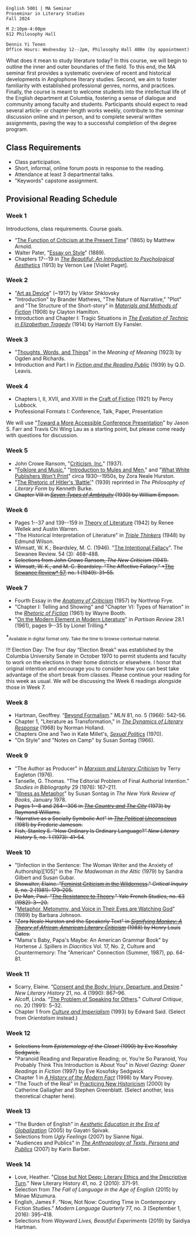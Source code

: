 ```
English 5001 | MA Seminar
Proseminar in Literary Studies
Fall 2024

M 2:10pm-4:00pm
612 Philosophy Hall

Dennis Yi Tenen
Office Hours: Wednesday 12--2pm, Philosophy Hall 408e (by appointment)
```

What does it mean to study literature today? In this course, we will begin to outline the inner
and outer boundaries of the field. To this end, the MA seminar first provides a systematic
overview of recent and historical developments in Anglophone literary studies. Second, we aim
to foster familiarity with established professional genres, norms, and practices. Finally, the
course is meant to welcome students into the intellectual life of the English department at
Columbia, fostering a sense of dialogue and community among faculty and students. Participants
should expect to read several article- or chapter-length works weekly, contribute to the
seminar discussion online and in person, and to complete several written assignments, paving
the way to a successful completion of the degree program.

## Class Requirements

- Class participation.
- Short, informal, online forum posts in response to the reading.
- Attendance at least 3 departmental talks.
- "Keywords" capstone assignment.

## Provisional Reading Schedule

### Week 1

Introductions, class requirements. Course goals.

- “[The Function of Criticism at the Present Time][01]” (1865) by Matthew Arnold.
- Walter Pater, "[Essay on Style][01]" (1889).
- Chapters 17--19 in [*The Beautiful: An Introduction to Psychological Aesthetics*][02] (1913)
  by Vernon Lee [Violet Paget].

[01]: https://archive.org/details/functionofcritic00arno/page/n7/mode/2up
[02]: https://archive.org/details/in.ernet.dli.2015.201677

### Week 2

- "[Art as Device][29]" (~1917) by Viktor Shklovsky
- "Introduction" by Brander Mathews, "The Nature of Narrative," "Plot" and "The Structure of
the Short-story" in [*Materials and Methods of Fiction*][24] (1908) by Clayton Hamilton.
- Introduction and Chapter I: Tragic Situations in [*The Evolution of Technic in Elizabethan
  Tragedy*][34] (1914) by Harriott Ely Fansler.

[21]: https://archive.org/download/cu31924027248867/cu31924027248867.pdf
[22]: https://archive.org/download/literatureameric00babb_0/literatureameric00babb_0.pdf
[23]: https://archive.org/download/analyticsofliter00sheruoft/analyticsofliter00sheruoft.pdf
[24]: https://archive.org/download/materialsandmet01hamigoog/materialsandmet01hamigoog.pdf
[34]: https://courseworks2.columbia.edu/files/5815641/download?download_frd=1
[29]: https://read-dukeupress-edu.ezproxy.cul.columbia.edu/poetics-today/article/36/3/151/21143/Art-as-Device

### Week 3

- "[Thoughts, Words, and Things][39]" in the *Meaning of Meaning* (1923) by Ogden and Richards.
- Introduction and Part I in [*Fiction and the Reading Public*][51] (1939) by Q.D. Leavis.

[33]: https://archive.org/download/jstor-6151/6151.pdf
[35]: http://www.modjourn.org/render.php?id=1308761641493752&view=mjp_object
[36]: https://modjourn.org/issue/bdr:523006/
[51]: https://archive.org/download/fictionandtherea030248mbp/fictionandtherea030248mbp.pdf
[39]: https://drive.google.com/file/d/1YTzl8bAgF3Y7dFjsNRUsj74SIOgygby3/view?usp=sharing

### Week 4

- Chapters I, II, XVII, and XVIII in the [Craft of Fiction][42] (1921) by Percy Lubbock.
- Professional Formats I: Conference, Talk, Paper, Presentation

We will use "[Toward a More Accessible Conference Presentation](https://profession.mla.org/toward-a-more-accessible-conference-presentation/)" by Jason S. Farr and Travis Chi Wing Lau as a starting point, but please  come ready with questions for discussion.

[42]: https://archive.org/download/craftoffiction030210mbp/craftoffiction030210mbp.pdf
[43]: https://archive.org/download/practicalcritici030142mbp/practicalcritici030142mbp.pdf
[44]: https://archive.org/download/in.ernet.dli.2015.215758/2015.215758.Seven-Types_text.pdf
[45]: https://courseworks2.columbia.edu/courses/104410/files?preview=8554664

### Week 5

- John Crowe Ransom, "[Criticism, Inc.][54]" (1937).
- "[Folklore and Music][52]," "[Introduction to Mules and Men][53]," and "[What White Publishers
  Won't Print][53]" circa 1930--1950s, by Zora Neale Hurston.
- "[The Rhetoric of Hitler's 'Battle'][61]" (1939) reprinted in *The Philosophy of Literary
  Form* by Kenneth Burke.
- ~~Chapter VIII in [*Seven Types of Ambiguity*][44] (1930) by William Empson.~~

[52]: https://www-jstor-org.ezproxy.cul.columbia.edu/stable/3346585?Search=yes&resultItemClick=true&searchText=au%3A&searchText=%22Zora+Hurston%22&searchUri=%2Faction%2FdoBasicSearch%3Fsi%3D1%26amp%3BQuery%3Dau%253A%2522Zora%2BHurston%2522%26amp%3Brefreqid%3Dsearch%253A0bd692ca8d79bef38fdb3a5eb537ec62&ab_segments=0%2Fdefault-2%2Fcontrol&refreqid=search%3A994acb08c971c7031471755f3eaafc1c#metadata_info_tab_contents
[53]: https://archive.org/details/folklorememoirso00hurs/page/812
[54]: https://www-jstor-org.ezproxy.cul.columbia.edu/stable/26434018?Search=yes&resultItemClick=true&searchText=criticism+inc&searchUri=%2Faction%2FdoBasicSearch%3FQuery%3Dcriticism%2Binc%26acc%3Don%26wc%3Don%26fc%3Doff%26group%3Dnone&ab_segments=0%2Fbasic_search_SYC-5462%2Fcontrol&refreqid=fastly-default%3A988e03d755a05e0011212c9681829aaa&seq=1#metadata_info_tab_contents

### Week 6

- Pages 1--37 and 139--159 in [Theory of Literature][63] (1942) by Renee Wellek and Austin
  Warren.
- "The Historical Interpretation of Literature" in *[Triple Thinkers][62]* (1948) by Edmund
  Wilson.
- Wimsatt, W. K.; Beardsley, M. C. (1946). "[The Intentional Fallacy][65]". The Sewanee Review. 54 (3): 468–488.
- ~~Selections from John Crowe Ransom, *The New Criticism* (1941).~~
- ~~Wimsatt, W. K., and M. C. Beardsley. “The Affective Fallacy.” *[The Sewanee Review* 57][64], no. 1
  (1949): 31–55.~~

[61]: https://courseworks2.columbia.edu/files/5583246/download?download_frd=1
[62]: https://courseworks2.columbia.edu/files/6102628/download?download_frd=1
[63]: https://archive.org/download/theoryofliteratu00inwell/theoryofliteratu00inwell_bw.pdf
[64]: https://clio.columbia.edu/catalog/4843426
[65]: https://www-jstor-org.ezproxy.cul.columbia.edu/stable/27537676?casa_token=W8pW7wsnBk0AAAAA%3AzjICCE2RYuMByNFXMGOSke1VjU7kkqivtO-5OOtxWew7MEQW64aOnu2llZybvoSfsGI8G_ZXODNE_HrCKDrT2xSrOwpx2baQ1OsO6N2T-7ImSMQVxw&seq=1#metadata_info_tab_contents

### Week 7

- Fourth Essay in the [*Anatomy of Criticism*][622] (1957) by Northrop Frye.
- "Chapter I: Telling and Showing" and "Chapter VI: Types of Narration" in the [*Rhetoric of
  Fiction*][633] (1961) by Wayne Booth.
- "[On the Modern Element in Modern Literature][611]" in *Partisan Review* 28.1 (1961), pages
  9--35 by Lionel Trilling.\*

\*<sub>Available in digital format only. Take the time to browse contextual material.</sub>

[611]: http://archives.bu.edu/collections/partisan-review/search/detail?id=326052
[622]: https://courseworks2.columbia.edu/courses/82199/files?preview=6115086
[633]: https://courseworks2.columbia.edu/files/6116816/download?download_frd=1

!!! Election Day: The four day “Election Break” was established by the Columbia University Senate
in October 1970 to permit students and faculty to work on the elections in their home districts
or elsewhere. I honor that original intention and encourage you to consider how you can best
take advantage of the short break from classes. Please continue your reading for this week as
usual. We will be discussing the Week 6 readings alongside those in Week 7.

### Week 8

- Hartman, Geoffrey. “[Beyond Formalism][71].” *MLN* 81, no. 5 (1966): 542–56.
- Chapter 1, "Literature as Transformation," in [*The Dynamics of Literary Response*][72]
  (1968) by Norman Holland.
- Chapters One and Two in Kate Millet's, [*Sexual Politics*][73] (1970).
- "On Style" and "Notes on Camp" by Susan Sontag (1966).

[85]:
https://www-jstor-org.ezproxy.cul.columbia.edu/stable/2907978?seq=1#metadata_info_tab_contents
[71]: https://www-jstor-org.ezproxy.cul.columbia.edu/stable/2907978?seq=1
[72]: https://courseworks2.columbia.edu/courses/82199/files?preview=6117980
[73]: https://courseworks2.columbia.edu/courses/82199/files?preview=6118063


### Week 9

- "The Author as Producer" in [*Marxism and Literary Criticism*][83] by Terry Eagleton (1976).
- Tanselle, G. Thomas. “The Editorial Problem of Final Authorial Intention.” *Studies in
  Bibliography* 29 (1976): 167–211.
- "[Illness as Metaphor][85]" by Susan Sontag in *The New York Review of Books*, January 1978.
- ~~Pages 1--8 and 264--306 in [*The Country and The City*][82] (1973) by Raymond Williams.~~
- ~~"Narrative as a Socially Symbolic Act" in [*The Political Unconscious*][94] (1981) by
  Frederic Jameson.~~
- ~~Fish, Stanley E. “How Ordinary Is Ordinary Language?” *New Literary History* 5, no. 1
  (1973): 41–54~~.

[82]: https://courseworks2.columbia.edu/courses/82199/files?
[83]: https://archive.org/details/marxismliteraryc00eagl/page/n5
[84]: https://courseworks2.columbia.edu/courses/82199/files
[85]: https://www-nybooks-com.ezproxy.cul.columbia.edu/issues/1978/01/26/

### Week 10

- "[Infection in the Sentence: The Woman Writer and the Anxiety of Authorship][105]" in the *The
Madwoman in the Attic* (1979) by Sandra Gilbert and Susan Gubar.
- ~~Showalter, Elaine. “[Feminist Criticism in the Wilderness][91].” *Critical Inquiry* 8, no. 2
  (1981): 179–205.~~
- ~~De Man, Paul. “[The Resistance to Theory][92].” Yale French Studies, no. 63 (1982): 3--20.~~
- "[Metaphor, Metonymy, and Voice in Their Eyes are Watching God][94]" (1989) by Barbara Johnson.
- ~~"Zora Neale Hurston and the Speakerly Text" in [*Signifying Monkey: A Theory of
  African-American Literary Criticism*][93] (1988) by Henry Louis Gates.~~
- "Mama's Baby, Papa's Maybe: An American Grammar Book" by Hortense J. Spillers in *Diacritics*
Vol. 17, No. 2, Culture and Countermemory: The "American" Connection (Summer, 1987), pp. 64-81.

[91]: https://www-jstor-org.ezproxy.cul.columbia.edu/stable/i257729?refreqid=excelsior%3Ae6ec75bc528f0c6f58653c397f75a72d
[92]: https://www-jstor-org.ezproxy.cul.columbia.edu/stable/2929828?Search=yes&resultItemClick=true&searchText=The&searchText=Resistance&searchText=to&searchText=Theory&searchUri=%2Faction%2FdoBasicSearch%3FQuery%3DThe%2BResistance%2Bto%2BTheory&ab_segments=0%2Fdefault-2%2Fcontrol&refreqid=search%3A6111d0f4c102e2343c09e6d538fcdc6f&seq=1#metadata_info_tab_contents
[93]: https://courseworks2.columbia.edu/files/5583486/download?download_frd=1
[94]: https://courseworks2.columbia.edu/courses/82199/files?preview=6380676
[95]: https://www-degruyter-com.ezproxy.cul.columbia.edu/yaleup/abstract/book/9780300252972/10.12987/9780300252972-004.xml

### Week 11

- Scarry, Elaine. “[Consent and the Body: Injury, Departure, and Desire][101].” *New Literary
  History* 21, no. 4 (1990): 867–96.
- Alcoff, Linda. “[The Problem of Speaking for Others][102].” *Cultural Critique*, no. 20
  (1991): 5–32.
- Chapter 1 from [*Culture and Imperialism*][103] (1993) by Edward Said. (Select from
  *Orientalism* instead.)

[101]: https://www-jstor-org.ezproxy.cul.columbia.edu/stable/i220241?refreqid=excelsior%3Ae7d9681cd7287789cee051cac90b353a
[102]: https://www-jstor-org.ezproxy.cul.columbia.edu/stable/i258520?refreqid=excelsior%3Ace144081c846cd02c6856c0e4d93d155
[103]: https://courseworks2.columbia.edu/courses/82199/files?preview=6380752

### Week 12

- ~~Selections from *Epistemology of the Closet* (1990) by Eve Kosofsky Sedgwick.~~
- "Paranoid Reading and Reparative Reading; or, You’re So Paranoid, You Probably Think This
  Introduction is About You" in  *Novel Gazing: Queer Readings in Fiction* (1997) by Eve
Kosofsky Sedgwick
- Chapter 1 in [*A History of the Modern Fact*][112] (1998) by Mary Poovey.
- "The Touch of the Real" in [Practicing New Historicism][111] (2000) by Catherine Gallagher
  and Stephen Greenblatt. (Select another, less theoretical chapter here).

[111]: https://courseworks2.columbia.edu/files/5583226/download?download_frd=1
[112]: https://courseworks2.columbia.edu/courses/104410/files?preview=9571443

### Week 13

- "The Burden of English" in [*Aesthetic Education in the Era of Globalization*][121] (2005) by
  Gayatri Spivak.
- Selections from *Ugly Feelings* (2007) by Sianne Ngai.
- "Audiences and Publics" in [*The Anthropology of Texts, Persons and Publics*][122] (2007) by
  Karin Barber.

[121]: https://courseworks2.columbia.edu/files/6554119/download?download_frd=1 
[122]: https://web-a-ebscohost-com.ezproxy.cul.columbia.edu/ehost/ebookviewer/ebook/ZTAyNXhuYV9fMjIwMzUxX19BTg2?sid=fc3d9e3a-d890-4fae-ae89-e2cb983b25ac@sessionmgr4007&vid=0&format=EB&lpid=lp_200&rid=0
[123]: https://www-jstor-org.ezproxy.cul.columbia.edu/stable/40983827?Search=yes&resultItemClick=true&searchText=au%3A&searchText=%22Heather+Love%22&searchUri=%2Faction%2FdoBasicSearch%3Fsi%3D1%26amp%3BQuery%3Dau%253A%2522Heather%2BLove%2522%26amp%3Brefreqid%3Dsearch%253A10b7a8a0e27d7aa44576752f7cba7229&ab_segments=0%2Fbasic_SYC-4802%2Ftest1&refreqid=search%3A397b9fd7ecde1e76c2591c05adc658b3&seq=4#metadata_info_tab_contents

### Week 14

- Love, Heather. "[Close but Not Deep: Literary Ethics and the Descriptive Turn][123]." New
  Literary History 41, no. 2 (2010): 371-91.
- Selection from *The Fall of Language in the Age of English* (2015) by Minae Mizumura.
- English, James F. “Now, Not Now: Counting Time in Contemporary Fiction Studies.” *Modern
  Language Quarterly* 77, no. 3 (September 1, 2016): 395–418.
- Selections from *Wayward Lives, Beautiful Experiments* (2019) by Saidiya Hartman.

[145]: https://courseworks2.columbia.edu/courses/82199/files?
